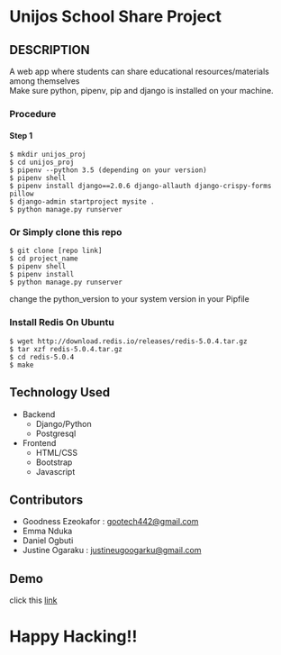 Unijos School Share Project
=============
## DESCRIPTION
A web app where students can  share educational resources/materials among themselves  
Make sure python, pipenv, pip and django is installed
on your machine.
### Procedure
#### Step 1
    $ mkdir unijos_proj
    $ cd unijos_proj
    $ pipenv --python 3.5 (depending on your version)
    $ pipenv shell
    $ pipenv install django==2.0.6 django-allauth django-crispy-forms pillow
    $ django-admin startproject mysite .
    $ python manage.py runserver

### Or Simply clone this repo
    $ git clone [repo link]
    $ cd project_name
    $ pipenv shell
    $ pipenv install
    $ python manage.py runserver

change the python_version to your system version in your Pipfile
### Install Redis On Ubuntu
    $ wget http://download.redis.io/releases/redis-5.0.4.tar.gz
    $ tar xzf redis-5.0.4.tar.gz
    $ cd redis-5.0.4
    $ make
    
## Technology Used
* Backend 
    * Django/Python
    * Postgresql
* Frontend
    * HTML/CSS
    * Bootstrap
    * Javascript

<p>  </p>

## Contributors
* Goodness Ezeokafor : gootech442@gmail.com
* Emma Nduka
* Daniel Ogbuti
* Justine Ogaraku : justineugoogarku@gmail.com

##  Demo
<p>click this <a href ="#"> link </a></p>


# Happy Hacking!!
